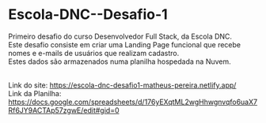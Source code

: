 # Escola-DNC--Desafio-1
Primeiro desafio do curso Desenvolvedor Full Stack, da Escola DNC. <br>
Este desafio consiste em criar uma Landing Page funcional que recebe nomes e e-mails de usuários que realizam cadastro.<br>
Estes dados são armazenados numa planilha hospedada na Nuvem. <br><br>

Link do site: https://escola-dnc-desafio1-matheus-pereira.netlify.app/ <br>
Link da Planilha: https://docs.google.com/spreadsheets/d/176yEXqtML2wgHhwgnvqfo6uaX7Rf6JY9ACTAp57zgwE/edit#gid=0
